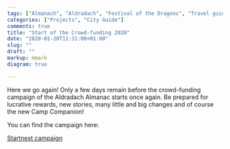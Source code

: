 ```yaml
---
tags: ["Almanach", "Aldradach", "Festival of the Dragons", "Travel guide"]
categories: ["Projects", "City Guide"]
comments: true
title: "Start of the Crowd-funding 2020"
date: "2020-01-20T11:31:00+01:00"
slug: ""
draft: ""
markup: mmark
diagram: true

---
```


Here we go again! Only a few days remain before the crowd-funding campaign
of the Aldradach Almanac starts once again. Be prepared for lucrative rewards,
new stories, many little and big changes and of course the new Camp Companion!

You can find the campaign here:

[Startnext campaign](https://www.startnext.com/aldradach-almanach-2020)
